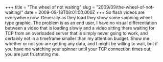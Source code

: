 +++
title = "The wheel of not waiting"
slug = "2009/09/the-wheel-of-not-waiting/"
date = 2009-09-18T08:01:00.000Z
+++
So flash videos are everywhere now. Generally as they load they show some spinning wheel type graphic. The problem is as an end user, I have no visual differentiation between a video that is loading slowly and a video sitting there waiting for TCP from an overloaded server that is simply never going to work, and certainly not in a timeframe smaller than my attention budget. Show me whether or not you are getting any data, and I might be willing to wait, but if you have me watching your spinner until your TCP connection times out, you are just frustrating me.